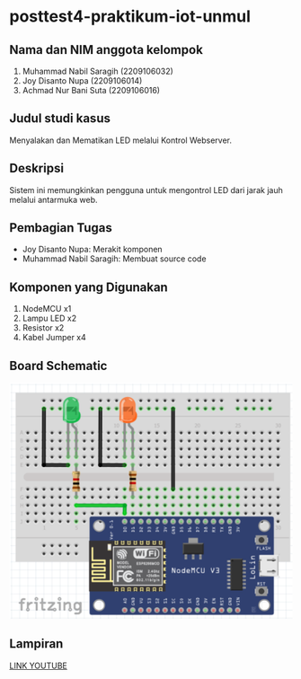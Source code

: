 # posttest4-praktikum-iot-unmul

## Nama dan NIM anggota kelompok
1. Muhammad Nabil Saragih (2209106032)
2. Joy Disanto Nupa (2209106014)
3. Achmad Nur Bani Suta (2209106016)

## Judul studi kasus
Menyalakan dan Mematikan LED melalui Kontrol Webserver.

## Deskripsi
Sistem ini memungkinkan pengguna untuk mengontrol LED dari jarak jauh melalui antarmuka web.

## Pembagian Tugas
- Joy Disanto Nupa: Merakit komponen
- Muhammad Nabil Saragih: Membuat source code

## Komponen yang Digunakan
1. NodeMCU x1
2. Lampu LED x2
3. Resistor x2
4. Kabel Jumper x4

## Board Schematic
![Board Schematic](https://github.com/nabilsaragih/posttest1-praktikum-iot-unmul-2024/blob/main/Schematic.png)

## Lampiran
[LINK YOUTUBE](https://youtu.be/ct0IOIZEeCM)

